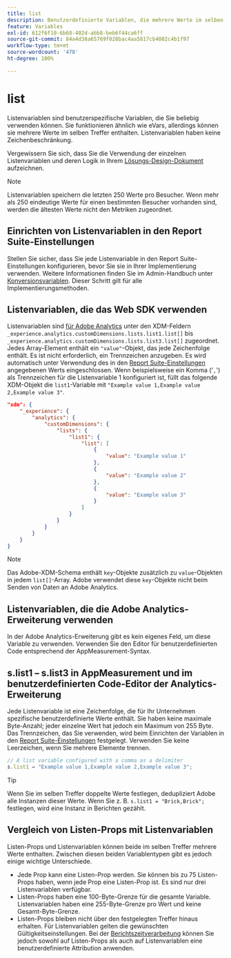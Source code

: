 ```yaml
---
title: list
description: Benutzerdefinierte Variablen, die mehrere Werte im selben Treffer enthalten.
feature: Variables
exl-id: 612f6f10-6b68-402d-abb8-beb6f44ca6ff
source-git-commit: 84a4d38a65769f028bac4aa5817cb4002c4b1f97
workflow-type: tm+mt
source-wordcount: '478'
ht-degree: 100%

---
```


# list

Listenvariablen sind benutzerspezifische Variablen, die Sie beliebig verwenden können. Sie funktionieren ähnlich wie eVars, allerdings können sie mehrere Werte im selben Treffer enthalten. Listenvariablen haben keine Zeichenbeschränkung.

Vergewissern Sie sich, dass Sie die Verwendung der einzelnen Listenvariablen und deren Logik in Ihrem [Lösungs-Design-Dokument](../../prepare/solution-design.md) aufzeichnen.

>[!NOTE]
>
>Listenvariablen speichern die letzten 250 Werte pro Besucher. Wenn mehr als 250 eindeutige Werte für einen bestimmten Besucher vorhanden sind, werden die ältesten Werte nicht den Metriken zugeordnet.

## Einrichten von Listenvariablen in den Report Suite-Einstellungen

Stellen Sie sicher, dass Sie jede Listenvariable in den Report Suite-Einstellungen konfigurieren, bevor Sie sie in Ihrer Implementierung verwenden. Weitere Informationen finden Sie im Admin-Handbuch unter [Konversionsvariablen](/help/admin/admin/c-manage-report-suites/c-edit-report-suites/conversion-var-admin/list-var-admin.md). Dieser Schritt gilt für alle Implementierungsmethoden.

## Listenvariablen, die das Web SDK verwenden

Listenvariablen sind [für Adobe Analytics](https://experienceleague.adobe.com/docs/analytics/implementation/aep-edge/variable-mapping.html?lang=de) unter den XDM-Feldern `_experience.analytics.customDimensions.lists.list1.list[]` bis `_experience.analytics.customDimensions.lists.list3.list[]` zugeordnet. Jedes Array-Element enthält ein `"value"`-Objekt, das jede Zeichenfolge enthält. Es ist nicht erforderlich, ein Trennzeichen anzugeben. Es wird automatisch unter Verwendung des in den [Report Suite-Einstellungen](/help/admin/admin/c-manage-report-suites/c-edit-report-suites/conversion-var-admin/list-var-admin.md) angegebenen Werts eingeschlossen. Wenn beispielsweise ein Komma (&#39;`,`&#39;) als Trennzeichen für die Listenvariable 1 konfiguriert ist, füllt das folgende XDM-Objekt die `list1`-Variable mit `"Example value 1,Example value 2,Example value 3"`.

```json
"xdm": {
    "_experience": {
        "analytics": {
            "customDimensions": {
                "lists": {
                    "list1": {
                        "list": [
                            {
                                "value": "Example value 1"
                            },
                            {
                                "value": "Example value 2"
                            },
                            {
                                "value": "Example value 3"
                            }
                        ]
                    }
                }
            }
        }
    }
}
```

>[!NOTE]
>
>Das Adobe-XDM-Schema enthält `key`-Objekte zusätzlich zu `value`-Objekten in jedem `list[]`-Array. Adobe verwendet diese `key`-Objekte nicht beim Senden von Daten an Adobe Analytics.

## Listenvariablen, die die Adobe Analytics-Erweiterung verwenden

In der Adobe Analytics-Erweiterung gibt es kein eigenes Feld, um diese Variable zu verwenden. Verwenden Sie den Editor für benutzerdefinierten Code entsprechend der AppMeasurement-Syntax.

## s.list1 – s.list3 in AppMeasurement und im benutzerdefinierten Code-Editor der Analytics-Erweiterung

Jede Listenvariable ist eine Zeichenfolge, die für Ihr Unternehmen spezifische benutzerdefinierte Werte enthält. Sie haben keine maximale Byte-Anzahl; jeder einzelne Wert hat jedoch ein Maximum von 255 Byte. Das Trennzeichen, das Sie verwenden, wird beim Einrichten der Variablen in den [Report Suite-Einstellungen](/help/admin/admin/c-manage-report-suites/c-edit-report-suites/conversion-var-admin/list-var-admin.md) festgelegt. Verwenden Sie keine Leerzeichen, wenn Sie mehrere Elemente trennen.

```js
// A list variable configured with a comma as a delimiter
s.list1 = "Example value 1,Example value 2,Example value 3";
```

>[!TIP]
>
>Wenn Sie im selben Treffer doppelte Werte festlegen, dedupliziert Adobe alle Instanzen dieser Werte. Wenn Sie z. B. `s.list1 = "Brick,Brick";` festlegen, wird eine Instanz in Berichten gezählt.

## Vergleich von Listen-Props mit Listenvariablen

Listen-Props und Listenvariablen können beide im selben Treffer mehrere Werte enthalten. Zwischen diesen beiden Variablentypen gibt es jedoch einige wichtige Unterschiede.

* Jede Prop kann eine Listen-Prop werden. Sie können bis zu 75 Listen-Props haben, wenn jede Prop eine Listen-Prop ist. Es sind nur drei Listenvariablen verfügbar.
* Listen-Props haben eine 100-Byte-Grenze für die gesamte Variable. Listenvariablen haben eine 255-Byte-Grenze pro Wert und keine Gesamt-Byte-Grenze.
* Listen-Props bleiben nicht über den festgelegten Treffer hinaus erhalten. Für Listenvariablen gelten die gewünschten Gültigkeitseinstellungen. Bei der [Berichtszeitverarbeitung](/help/components/vrs/vrs-report-time-processing.md) können Sie jedoch sowohl auf Listen-Props als auch auf Listenvariablen eine benutzerdefinierte Attribution anwenden.
